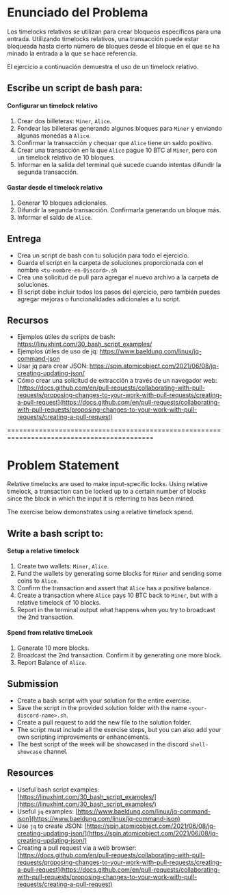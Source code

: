 # Enunciado del Problema

Los timelocks relativos se utilizan para crear bloqueos específicos para una entrada. Utilizando timelocks relativos, una transacción puede estar bloqueada hasta cierto número de bloques desde el bloque en el que se ha minado la entrada a la que se hace referencia.

El ejercicio a continuación demuestra el uso de un timelock relativo.

## Escribe un script de bash para:

#### Configurar un timelock relativo
1. Crear dos billeteras: `Miner`, `Alice`.
2. Fondear las billeteras generando algunos bloques para `Miner` y enviando algunas monedas a `Alice`.
3. Confirmar la transacción y chequar que `Alice` tiene un saldo positivo.
4. Crear una transacción en la que `Alice` pague 10 BTC al `Miner`, pero con un timelock relativo de 10 bloques.
5. Informar en la salida del terminal qué sucede cuando intentas difundir la segunda transacción.

#### Gastar desde el timelock relativo
1. Generar 10 bloques adicionales.
2. Difundir la segunda transacción. Confirmarla generando un bloque más.
3. Informar el saldo de `Alice`.

## Entrega
- Crea un script de bash con tu solución para todo el ejercicio.
- Guarda el script en la carpeta de soluciones proporcionada con el nombre `<tu-nombre-en-Discord>.sh`
- Crea una solicitud de pull para agregar el nuevo archivo a la carpeta de soluciones.
- El script debe incluir todos los pasos del ejercicio, pero también puedes agregar mejoras o funcionalidades adicionales a tu script.

## Recursos

- Ejemplos útiles de scripts de bash: https://linuxhint.com/30_bash_script_examples/
- Ejemplos útiles de uso de jq: https://www.baeldung.com/linux/jq-command-json
- Usar jq para crear JSON: https://spin.atomicobject.com/2021/06/08/jq-creating-updating-json/
- Cómo crear una solicitud de extracción a través de un navegador web: [https://docs.github.com/en/pull-requests/collaborating-with-pull-requests/proposing-changes-to-your-work-with-pull-requests/creating-a-pull-request](https://docs.github.com/en/pull-requests/collaborating-with-pull-requests/proposing-changes-to-your-work-with-pull-requests/creating-a-pull-request)

===========================================================================================

# Problem Statement

Relative timelocks are used to make input-specific locks. Using relative timelock, a transaction can be locked up to a certain number of blocks since the block in which the input it is referring to has been mined.

The exercise below demonstrates using a relative timelock spend.

## Write a bash script to:

#### Setup a relative timelock

1. Create two wallets: `Miner`, `Alice`.
2. Fund the wallets by generating some blocks for `Miner` and sending some coins to `Alice`.
3. Confirm the transaction and assert that `Alice` has a positive balance.
4. Create a transaction where `Alice` pays 10 BTC back to `Miner`, but with a relative timelock of 10 blocks.
5. Report in the terminal output what happens when you try to broadcast the 2nd transaction.
#### Spend from relative timeLock

1. Generate 10 more blocks.
2. Broadcast the 2nd transaction. Confirm it by generating one more block.
3. Report Balance of `Alice`.

## Submission

- Create a bash script with your solution for the entire exercise.
- Save the script in the provided solution folder with the name `<your-discord-name>.sh`.
- Create a pull request to add the new file to the solution folder.
- The script must include all the exercise steps, but you can also add your own scripting improvements or enhancements.
- The best script of the week will be showcased in the discord `shell-showcase` channel.

## Resources

- Useful bash script examples: [https://linuxhint.com/30_bash_script_examples/](https://linuxhint.com/30_bash_script_examples/)
- Useful `jq` examples: [https://www.baeldung.com/linux/jq-command-json](https://www.baeldung.com/linux/jq-command-json)
- Use `jq` to create JSON: [https://spin.atomicobject.com/2021/06/08/jq-creating-updating-json/](https://spin.atomicobject.com/2021/06/08/jq-creating-updating-json/)
- Creating a pull request via a web browser: [https://docs.github.com/en/pull-requests/collaborating-with-pull-requests/proposing-changes-to-your-work-with-pull-requests/creating-a-pull-request](https://docs.github.com/en/pull-requests/collaborating-with-pull-requests/proposing-changes-to-your-work-with-pull-requests/creating-a-pull-request)
